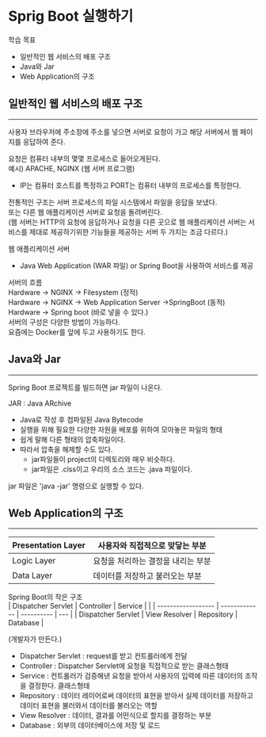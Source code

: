 # Sprig Boot 실행하기

학습 목표
- 일반적인 웹 서비스의 배포 구조
- Java와 Jar
- Web Application의 구조


## 일반적인 웹 서비스의 배포 구조
---

사용자 브라우저에 주소창에 주소를 넣으면 서버로 요청이 가고 해당 서버에서 웹 페이지를 응답하여 준다.  

요청은 컴퓨터 내부의 몇몇 프로세스로 들어오게된다.  
예시) APACHE, NGINX (웹 서버 프로그램)

- IP는 컴퓨터 호스트를 특정하고 PORT는 컴퓨터 내부의 프로세스를 특정한다.  
  
전통적인 구조는 서버 프로세스의 파일 시스템에서 파일을 응답을 보냈다.  
또는 다른 웹 애플리케이션 서버로 요청을 돌려버린다.  
(웹 서버는 HTTP의 요청에 응답하거나 요청을 다른 곳으로 웹 애플리케이션 서버는 서비스를 제대로 제공하기위한 기능들을 제공하는 서버 두 가지는 조금 다르다.)  

웹 애플리케이션 서버  
- Java Web Application (WAR 파일) or Spring Boot을 사용하여 서비스를 제공  
  
서버의 흐름  
Hardware -> NGINX -> Filesystem (정적)  
Hardware -> NGINX -> Web Application Server ->SpringBoot (동적)  
Hardware -> Spring boot (바로 넣을 수 있다.)  
서버의 구성은 다양한 방법이 가능하다.  
요즘에는 Docker를 앞에 두고 사용하기도 한다.  

## Java와 Jar
---
Spring Boot 프로젝트를 빌드하면 jar 파일이 나온다.  

JAR : Java ARchive
- Java로 작성 후 컴파일된 Java Bytecode
- 실행을 위해 필요한 다양한 자원을 배포를 위하여 모아놓은 파일의 형태
- 쉽게 말해 다른 형태의 압축파일이다.
- 따라서 압축을 해제할 수도 있다.
  - jar파일들이 project의 디렉토리와 매우 비슷하다.
  - jar파일은 .clss이고 우리의 소스 코드는 .java 파일이다.  

jar 파일은 'java -jar' 명령으로 실행할 수 있다.


## Web Application의 구조
---

| Presentation Layer | 사용자와 직접적으로 맞닿는 부분    |
| ------------------ | ---------------------------------- |
| Logic Layer        | 요청을 처리하는 결정을 내리는 부분 |
| Data Layer         | 데이터를 저장하고 불러오는 부분 |


Spring Boot의 작은 구조  
| Dispatcher Servlet | Controller    | Service    |     |
| ------------------ | ------------- | ---------- | --- |
| Dispatcher Servlet | View Resolver | Repository | Database |

(개발자가 만든다.)
- Dispatcher Servlet : request를 받고 컨트롤러에게 전달
- Controller : Dispatcher Servlet에 요청을 직접적으로 받는 클래스형태
- Service : 컨트롤러가 검증해낸 요청을 받아서 사용자의 입력에 따른 데이터의 조작을 결정한다. 클래스형태
- Repository : 데이터 레이어로써 데이터의 표현을 받아서 실제 데이터를 저장하고 데이터 표현을 불러와서 데이터를 불러오는 역할
- View Resolver : 데이터, 결과를 어떤식으로 할지를 결정하는 부분
- Database : 외부의 데이터베이스에 저장 및 로드
  

